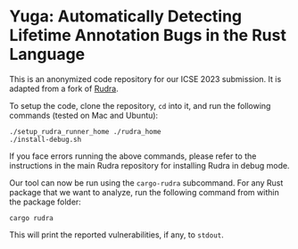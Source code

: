 # Yuga: Automatically Detecting Lifetime Annotation Bugs in the Rust Language

This is an anonymized code repository for our ICSE 2023 submission. It is adapted from a fork of [Rudra](https://github.com/sslab-gatech/Rudra).

To setup the code, clone the repository, `cd` into it, and run the following commands (tested on Mac and Ubuntu):
```
./setup_rudra_runner_home ./rudra_home
./install-debug.sh
```
If you face errors running the above commands, please refer to the instructions in the main Rudra repository for installing Rudra in debug mode.

Our tool can now be run using the `cargo-rudra` subcommand. For any Rust package that we want to analyze, run the following command from within the package folder:
```
cargo rudra
```
This will print the reported vulnerabilities, if any, to `stdout`.
